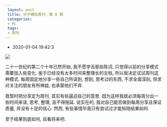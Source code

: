 ```yaml
---
 layout: post
 title: 分子模拟周刊：第 0 期
 categories:
 - 科
 tags:
 - 周刊
---
```


- 2020-01-04 19:42:3

![](https://jerkwin.github.io/pic/2016/徐悲鸿_鹰.jpg)

二十一世纪的第二个十年已然开始, 我不愿学舌那些陈词, 只觉得以前的分享模式需要加入些变化. 鉴于已经没有太多时间来整理长的文档, 所以我决定试试周刊这种模式. 每周固定地分享一些自己所读到, 想到, 思考过的东西, 不求全面深刻, 但求对关注的朋友有所裨益, 也承蒙他们不弃.

我暂时把分享定为周刊, 其实有些逼迫自己的意思. 因为这样我就必须每周分出一些时间来读, 思考, 整理, 且不得拖延. 说实在的, 我对自己能否做到每周分享且保证质量, 并没有十足的信心. 然而, 有些事情毕竟只有尝试过才能知晓结果如何.

至于结果到底如何, 且看将来吧.
